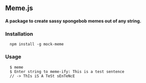 ## Meme.js
#### A package to create sassy spongebob memes out of any string.


### Installation
```
  npm install -g mock-meme
```

### Usage
```
  $ meme
  $ Enter string to meme-ify: This is a test sentence
  // -> ThIs iS A TeSt sEnTeNcE
```
